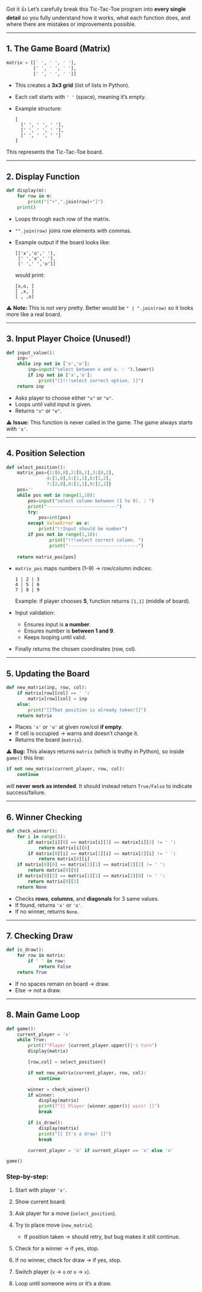Got it 👍 Let’s carefully break this Tic-Tac-Toe program into **every single detail** so you fully understand how it works, what each function does, and where there are mistakes or improvements possible.

---

## 1. The Game Board (Matrix)

```python
matrix = [[' ', ' ', ' '],
          [' ', ' ', ' '],
          [' ', ' ', ' ']]
```

* This creates a **3x3 grid** (list of lists in Python).
* Each cell starts with `' '` (space), meaning it’s empty.
* Example structure:

  ```
  [
    [' ', ' ', ' '],
    [' ', ' ', ' '],
    [' ', ' ', ' ']
  ]
  ```

This represents the Tic-Tac-Toe board.

---

## 2. Display Function

```python
def display(m):
    for row in m:
        print("["+",".join(row)+"]")
    print()
```

* Loops through each row of the matrix.
* `"".join(row)` joins row elements with commas.
* Example output if the board looks like:

  ```
  [['x','o',' '],
   [' ','x',' '],
   [' ',' ','o']]
  ```

  would print:

  ```
  [x,o, ]
  [ ,x, ]
  [ , ,o]
  ```

⚠️ **Note:** This is not very pretty. Better would be `" | ".join(row)` so it looks more like a real board.

---

## 3. Input Player Choice (Unused!)

```python
def input_value():
    inp=''
    while inp not in ['x','o']:
        inp=input("select between x and o. : ").lower()
        if inp not in ['x','o']:
            print("[[!!!select correct option. ]]")
    return inp
```

* Asks player to choose either `"x"` or `"o"`.
* Loops until valid input is given.
* Returns `"x"` or `"o"`.

⚠️ **Issue:** This function is never called in the game. The game always starts with `'x'`.

---

## 4. Position Selection

```python
def select_position():
    matrix_pos={1:[0,0],2:[0,1],3:[0,2],
               4:[1,0],5:[1,1],6:[1,2],
               7:[2,0],8:[2,1],9:[2,2]}
    pos=''
    while pos not in range(1,10):
        pos=input("select column between (1 to 9). : ")
        print("--------------------------")
        try:
            pos=int(pos)
        except ValueError as e:
            print("!!Input should be number")
        if pos not in range(1,10):
                print("!!!select correct column. ")
                print("--------------------------")
        
    return matrix_pos[pos]
```

* `matrix_pos` maps numbers (1–9) → row/column indices:

  ```
  1 | 2 | 3
  4 | 5 | 6
  7 | 8 | 9
  ```

  Example: if player chooses **5**, function returns `[1,1]` (middle of board).

* Input validation:

  * Ensures input is **a number**.
  * Ensures number is **between 1 and 9**.
  * Keeps looping until valid.

* Finally returns the chosen coordinates (row, col).

---

## 5. Updating the Board

```python
def new_matrix(inp, row, col):
    if matrix[row][col] == ' ':
        matrix[row][col] = inp
    else:
        print("[[That position is already taken!]]")
    return matrix
```

* Places `'x'` or `'o'` at given row/col **if empty**.
* If cell is occupied → warns and doesn’t change it.
* Returns the board (`matrix`).

⚠️ **Bug:** This always returns `matrix` (which is truthy in Python), so inside `game()` this line:

```python
if not new_matrix(current_player, row, col):
    continue
```

will **never work as intended**.
It should instead return `True/False` to indicate success/failure.

---

## 6. Winner Checking

```python
def check_winner():
    for i in range(3):
        if matrix[i][0] == matrix[i][1] == matrix[i][2] != ' ':
            return matrix[i][0]
        if matrix[0][i] == matrix[1][i] == matrix[2][i] != ' ':
            return matrix[0][i]
    if matrix[0][0] == matrix[1][1] == matrix[2][2] != ' ':
        return matrix[0][0]
    if matrix[0][2] == matrix[1][1] == matrix[2][0] != ' ':
        return matrix[0][2]
    return None
```

* Checks **rows**, **columns**, and **diagonals** for 3 same values.
* If found, returns `'x'` or `'o'`.
* If no winner, returns `None`.

---

## 7. Checking Draw

```python
def is_draw():
    for row in matrix:
        if ' ' in row:
            return False
    return True
```

* If no spaces remain on board → draw.
* Else → not a draw.

---

## 8. Main Game Loop

```python
def game():
    current_player = 'x'
    while True:
        print(f"Player {current_player.upper()}'s turn")
        display(matrix)

        [row,col] = select_position()

        if not new_matrix(current_player, row, col):
            continue

        winner = check_winner()
        if winner:
            display(matrix)
            print(f"[[ Player {winner.upper()} wins! ]]")
            break

        if is_draw():
            display(matrix)
            print("[[ It's a draw! ]]")
            break

        current_player = 'o' if current_player == 'x' else 'x'

game()
```

### Step-by-step:

1. Start with player `'x'`.
2. Show current board.
3. Ask player for a move (`select_position`).
4. Try to place move (`new_matrix`).

   * If position taken → should retry, but bug makes it still continue.
5. Check for a winner → if yes, stop.
6. If no winner, check for draw → if yes, stop.
7. Switch player (`x` → `o` or `o` → `x`).
8. Loop until someone wins or it’s a draw.
